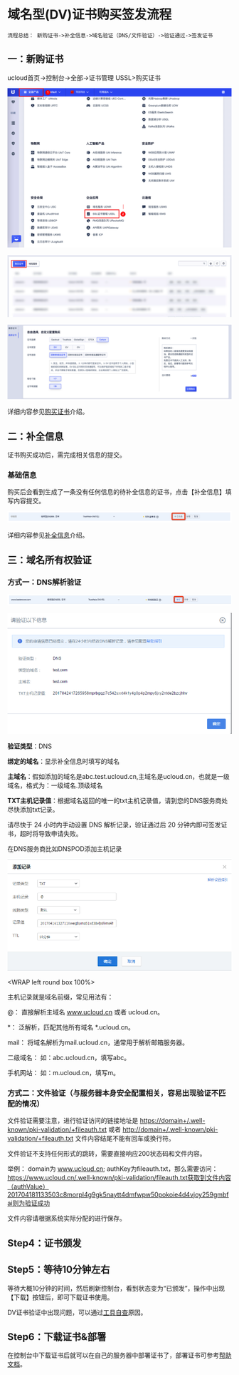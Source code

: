 

# 域名型(DV)证书购买签发流程

    流程总结： 新购证书->补全信息->域名验证（DNS/文件验证）->验证通过->签发证书


## 一：新购证书

ucloud首页-\>控制台-\>全部-\>证书管理 USSL\>购买证书

![](/images/rk1.png)

![](/images/rk2.png)

![](/images/xzzs.png)

详细内容参见[购买证书](/ussl/operate/buy)介绍。

## 二：补全信息

证书购买成功后，需完成相关信息的提交。

### 基础信息

购买后会看到生成了一条没有任何信息的待补全信息的证书，点击【补全信息】填写内容提交。

![](/images/procedure/待补全信息.png)

详细内容参见[补全信息](ussl/operate/complete)介绍。

## 三：域名所有权验证

### 方式一：DNS解析验证




![](/images/procedure/验证按钮.png)


![](/images/operate/dns验证.png)

**验证类型**：DNS

**绑定的域名**：显示补全信息时填写的域名

**主域名**：假如添加的域名是abc.test.ucloud.cn,主域名是ucloud.cn，也就是一级域名，格式为：一级域名.顶级域名

**TXT主机记录值**：根据域名返回的唯一的txt主机记录值，请到您的DNS服务商处尽快添加txt记录。

<wrap em>请尽快于 24 小时内手动设置 DNS 解析记录，验证通过后 20
分钟内即可签发证书，超时将导致申请失败。</wrap>

在DNS服务商比如DNSPOD添加主机记录

![](/images/operate/添加记录.png)

<WRAP left round box 100%>

主机记录就是域名前缀，常见用法有：

@： 直接解析主域名 www.ucloud.cn 或者 ucloud.cn。

\*： 泛解析，匹配其他所有域名 \*.ucloud.cn。

mail： 将域名解析为mail.ucloud.cn，通常用于解析邮箱服务器。

二级域名： 如：abc.ucloud.cn，填写abc。

手机网站： 如：m.ucloud.cn，填写m。



### 方式二：文件验证（与服务器本身安全配置相关，容易出现验证不匹配的情况）

文件验证需要注意，进行验证访问的链接地址是
<https://domain+/.well-known/pki-validation/+fileauth.txt> 或者
<http://domain+/.well-known/pki-validation/+fileauth.txt>
文件内容结尾不能有回车或换行符。

<wrap em>文件验证不支持任何形式的跳转，需要直接响应200状态码和文件内容。</wrap>

举例： domain为 www.ucloud.cn; authKey为fileauth.txt，那么需要访问：
<https://www.ucloud.cn/.well-known/pki-validation/fileauth.txt获取到文件内容（authValue）201704181133503c8morpl4g9gk5naytt4dmfwpw50pokoie4d4vjoy259gmbfai则为验证成功>

<wrap em>文件内容请根据系统实际分配的进行保存。</wrap>

## Step4：证书颁发

## Step5：等待10分钟左右

等待大概10分钟的时间，然后刷新控制台，看到状态变为“已颁发”，操作中出现【下载】按钮后，即可下载证书使用。

DV证书验证中出现问题，可以通过[工具自查](ussl/faq/dv)原因。

## Step6：下载证书&部署

在控制台中下载证书后就可以在自己的服务器中部署证书了，部署证书可参考[帮助文档](ussl/install)。
